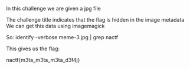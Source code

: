 In this challenge we are given a jpg file

The challenge title indicates that the flag is hidden in the image metadata
We can get this data using imagemagick

So: identify -verbose meme-3.jpg | grep nactf

This gives us the flag:

nactf{m3ta_m3ta_m3ta_d3f4j}
